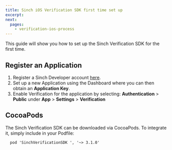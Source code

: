 ```yaml
---
title: Sinch iOS Verification SDK first time set up
excerpt: 
next:
  pages:
    - verification-ios-process
---
```

This guide will show you how to set up the Sinch Verification SDK for the first time.

## Register an Application

1.  Register a Sinch Developer account [here](https://portal.sinch.com/#/signup).
2.  Set up a new Application using the Dashboard where you can then obtain an **Application Key**.
3.  Enable Verification for the application by selecting: **Authentication** \> **Public** under **App** \> **Settings** \> **Verification**

## CocoaPods

The Sinch Verification SDK can be downloaded via CocoaPods. To integrate it, simply include in your Podfile:

```
  pod 'SinchVerificationSDK ', '~> 3.1.0'
```
